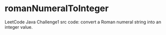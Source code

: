 # romanNumeralToInteger
LeetCode Java Challenge1 src code: convert a Roman numeral string into an integer value.
